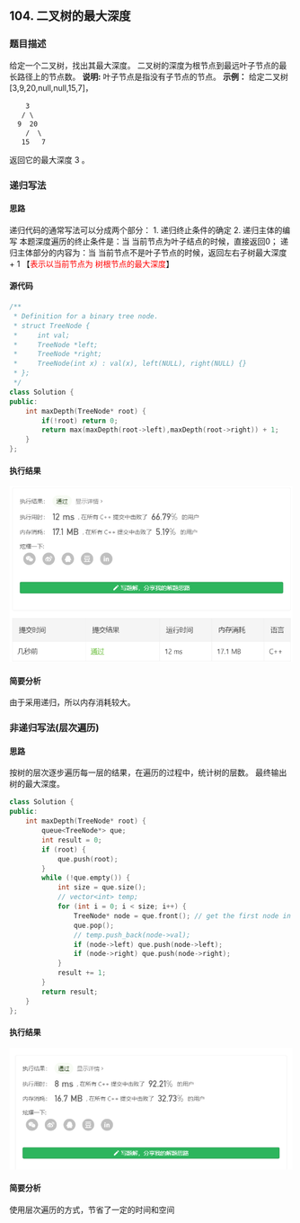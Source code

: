 ## 104. 二叉树的最大深度
### 题目描述
给定一个二叉树，找出其最大深度。
二叉树的深度为根节点到最远叶子节点的最长路径上的节点数。
**说明:** 叶子节点是指没有子节点的节点。
**示例：**
给定二叉树 [3,9,20,null,null,15,7]，
```
    3
   / \
  9  20
    /  \
   15   7
```
返回它的最大深度 3 。

### 递归写法
#### 思路
递归代码的通常写法可以分成两个部分：
    1. 递归终止条件的确定
    2. 递归主体的编写
本题深度遍历的终止条件是：当 当前节点为叶子结点的时候，直接返回0；
递归主体部分的内容为：当 当前节点不是叶子节点的时候，返回左右子树最大深度 + 1 【<font color = red>表示以当前节点为 树根节点的最大深度</font>】
#### 源代码
```C++
/**
 * Definition for a binary tree node.
 * struct TreeNode {
 *     int val;
 *     TreeNode *left;
 *     TreeNode *right;
 *     TreeNode(int x) : val(x), left(NULL), right(NULL) {}
 * };
 */
class Solution {
public:
    int maxDepth(TreeNode* root) {
        if(!root) return 0;
        return max(maxDepth(root->left),maxDepth(root->right)) + 1;
    }
};
```
#### 执行结果
![](./images/104_recursion.png)
####  简要分析
由于采用递归，所以内存消耗较大。

### 非递归写法(层次遍历)
#### 思路
按树的层次逐步遍历每一层的结果，在遍历的过程中，统计树的层数。
最终输出树的最大深度。
```C++
class Solution {
public:
    int maxDepth(TreeNode* root) {
        queue<TreeNode*> que;
        int result = 0;
        if (root) {
            que.push(root);
        }
        while (!que.empty()) {
            int size = que.size();
            // vector<int> temp;
            for (int i = 0; i < size; i++) {
                TreeNode* node = que.front(); // get the first node in the queue
                que.pop();
                // temp.push_back(node->val);
                if (node->left) que.push(node->left);
                if (node->right) que.push(node->right);
            }
            result += 1;
        }
        return result;
    }
};
```

#### 执行结果
![](./images/104_maxDepth.png)
####  简要分析
使用层次遍历的方式，节省了一定的时间和空间